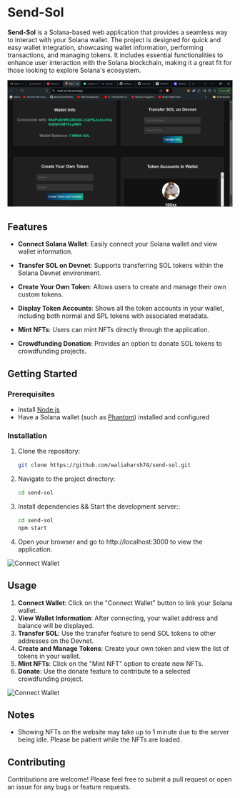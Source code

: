 # Send-Sol

**Send-Sol** is a Solana-based web application that provides a seamless way to interact with your Solana wallet. The project is designed for quick and easy wallet integration, showcasing wallet information, performing transactions, and managing tokens. It includes essential functionalities to enhance user interaction with the Solana blockchain, making it a great fit for those looking to explore Solana's ecosystem.

![Connect Wallet](public/Home.png "Connect Wallet Screenshot")

## Features

- **Connect Solana Wallet**: Easily connect your Solana wallet and view wallet information.
  
- **Transfer SOL on Devnet**: Supports transferring SOL tokens within the Solana Devnet environment.

- **Create Your Own Token**: Allows users to create and manage their own custom tokens.

- **Display Token Accounts**: Shows all the token accounts in your wallet, including both normal and SPL tokens with associated metadata.

- **Mint NFTs**: Users can mint NFTs directly through the application.

- **Crowdfunding Donation**: Provides an option to donate SOL tokens to crowdfunding projects.

## Getting Started

### Prerequisites

- Install [Node.js](https://nodejs.org/)
- Have a Solana wallet (such as [Phantom](https://phantom.app/)) installed and configured

### Installation

1. Clone the repository:

   ```bash
   git clone https://github.com/waliaharsh74/send-sol.git
2. Navigate to the project directory:

   ```bash
   cd send-sol
3. Install dependencies && Start the development server::

   ```bash
   cd send-sol
   npm start
4. Open your browser and go to http://localhost:3000 to view the application.

![Connect Wallet](public/collections.png "Connect Wallet Screenshot")
## Usage

1. **Connect Wallet**: Click on the "Connect Wallet" button to link your Solana wallet.
2. **View Wallet Information**: After connecting, your wallet address and balance will be displayed.
3. **Transfer SOL**: Use the transfer feature to send SOL tokens to other addresses on the Devnet.
4. **Create and Manage Tokens**: Create your own token and view the list of tokens in your wallet.
5. **Mint NFTs**: Click on the "Mint NFT" option to create new NFTs.
6. **Donate**: Use the donate feature to contribute to a selected crowdfunding project.

![Connect Wallet](public/CrowdFunding.png "Connect Wallet Screenshot")

## Notes

- Showing NFTs on the website may take up to 1 minute due to the server being idle. Please be patient while the NFTs are loaded.

## Contributing

Contributions are welcome! Please feel free to submit a pull request or open an issue for any bugs or feature requests.



   



